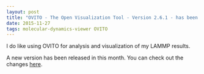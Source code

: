 ```yaml
---
layout: post
title: "OVITO - The Open Visualization Tool - Version 2.6.1 - has been released"
date: 2015-11-27
tags: molecular-dynamics-viewer OVITO
---
```


I do like using OVITO for analysis and visualization of my LAMMP results.

A new version has been released in this month. You can check out the changes [here](https://www.ovito.org/index.php/about/version-history).